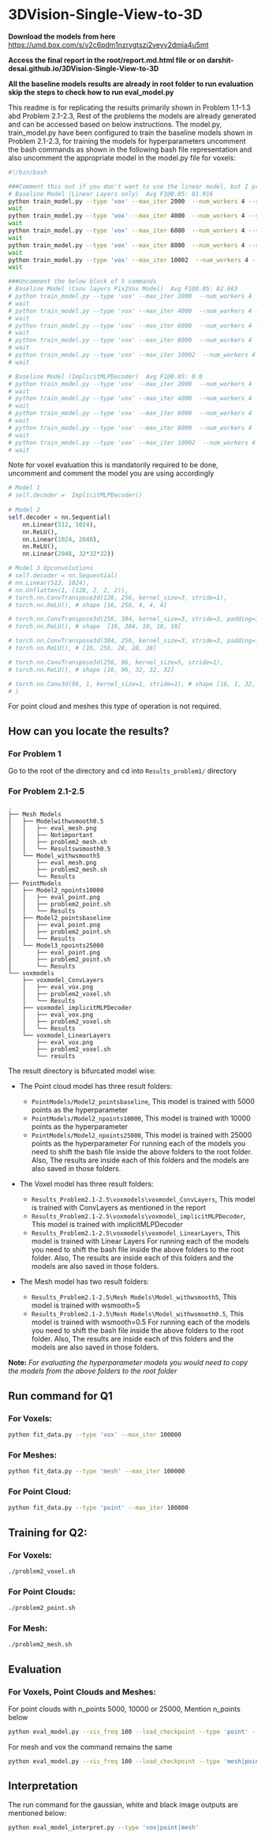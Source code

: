 # 3DVision-Single-View-to-3D

**Download the models from here**
https://umd.box.com/s/v2c6pdm1nzrvgtszi2veyy2dmja4u5mt

**Access the final report in the root/report.md.html file or on darshit-desai.github.io/3DVision-Single-View-to-3D**

**All the baseline models results are already in root folder to run evaluation skip the steps to check how to run eval_model.py**

This readme is for replicating the results primarily shown in Problem 1.1-1.3 abd Problem 2.1-2.3, Rest of the problems the models are already generated and can be accessed based on below instructions. The model.py, train_model.py have been configured to train the baseline models shown in Problem 2.1-2.3, for training the models for hyperparameters uncomment the bash commands as shown in the following bash file representation and also uncomment the appropriate model in the model.py file for voxels:

```BASH
#!/bin/bash

###Comment this out if you don't want to use the linear model, but I prefer this since this gives the best results
# Baseline Model (Linear Layers only)  Avg F1@0.05: 81.916
python train_model.py --type 'vox' --max_iter 2000  --num_workers 4 --save_freq 200 --batch_size 16 --lr 4e-4
wait
python train_model.py --type 'vox' --max_iter 4000  --num_workers 4 --save_freq 200 --batch_size 16 --lr 4e-5 --load_checkpoint
wait
python train_model.py --type 'vox' --max_iter 6000  --num_workers 4 --save_freq 200 --batch_size 16 --lr 1e-6 --load_checkpoint
wait
python train_model.py --type 'vox' --max_iter 8000  --num_workers 4 --save_freq 200 --batch_size 16 --lr 1e-6 --load_checkpoint
wait
python train_model.py --type 'vox' --max_iter 10002  --num_workers 4 --save_freq 200 --batch_size 30 --lr 5e-7 --load_checkpoint
wait

###Uncomment the below block of 5 commands
# Baseline Model (Conv layers Pix2Vox Model)  Avg F1@0.05: 82.663
# python train_model.py --type 'vox' --max_iter 2000  --num_workers 4 --save_freq 200 --batch_size 16 --lr 4e-4
# wait
# python train_model.py --type 'vox' --max_iter 4000  --num_workers 4 --save_freq 200 --batch_size 16 --lr 4e-5 --load_checkpoint
# wait
# python train_model.py --type 'vox' --max_iter 6000  --num_workers 4 --save_freq 200 --batch_size 16 --lr 1e-6 --load_checkpoint
# wait
# python train_model.py --type 'vox' --max_iter 8000  --num_workers 4 --save_freq 200 --batch_size 16 --lr 1e-6 --load_checkpoint
# wait
# python train_model.py --type 'vox' --max_iter 10002  --num_workers 4 --save_freq 200 --batch_size 30 --lr 5e-7 --load_checkpoint
# wait

# Baseline Model (ImplicitMLPDecoder)  Avg F1@0.05: 0.0 
# python train_model.py --type 'vox' --max_iter 2000  --num_workers 4 --save_freq 200 --batch_size 16 --lr 4e-4
# wait
# python train_model.py --type 'vox' --max_iter 4000  --num_workers 4 --save_freq 200 --batch_size 16 --lr 4e-5 --load_checkpoint
# wait
# python train_model.py --type 'vox' --max_iter 6000  --num_workers 4 --save_freq 200 --batch_size 16 --lr 1e-6 --load_checkpoint
# wait
# python train_model.py --type 'vox' --max_iter 8000  --num_workers 4 --save_freq 200 --batch_size 16 --lr 1e-6 --load_checkpoint
# wait
# python train_model.py --type 'vox' --max_iter 10002  --num_workers 4 --save_freq 200 --batch_size 24 --lr 5e-7 --load_checkpoint
# wait
```
Note for voxel evaluation this is mandatorily required to be done, uncomment and comment the model you are using accordingly
```python
# Model 1
# self.decoder =  ImplicitMLPDecoder()
  
# Model 2 
self.decoder = nn.Sequential(
    nn.Linear(512, 1024), 
    nn.ReLU(),
    nn.Linear(1024, 2048),
    nn.ReLU(), 
    nn.Linear(2048, 32*32*32)) 

# Model 3 Upconvolutions
# self.decoder = nn.Sequential(
# nn.Linear(512, 1024),
# nn.Unflatten(1, (128, 2, 2, 2)),
# torch.nn.ConvTranspose3d(128, 256, kernel_size=3, stride=1),
# torch.nn.ReLU(), # shape [16, 256, 4, 4, 4]

# torch.nn.ConvTranspose3d(256, 384, kernel_size=3, stride=3, padding=1),
# torch.nn.ReLU(), # shape  [16, 384, 10, 10, 10]

# torch.nn.ConvTranspose3d(384, 256, kernel_size=3, stride=3, padding=1),
# torch.nn.ReLU(), # [16, 256, 28, 28, 28]

# torch.nn.ConvTranspose3d(256, 96, kernel_size=5, stride=1),
# torch.nn.ReLU(), # shape [16, 96, 32, 32, 32]

# torch.nn.Conv3d(96, 1, kernel_size=1, stride=1), # shape [16, 1, 32, 32, 32]
# )      
```

For point cloud and meshes this type of operation is not required.

## How can you locate the results?

### For Problem 1
Go to the root of the directory and cd into `Results_problem1/` directory

### For Problem 2.1-2.5
```tree
.
├── Mesh Models
│   ├── Modelwithwsmooth0.5
│   │   ├── eval_mesh.png
│   │   ├── Notimportant
│   │   ├── problem2_mesh.sh
│   │   └── Resultswsmooth0.5
│   └── Model_withwsmooth5
│       ├── eval_mesh.png
│       ├── problem2_mesh.sh
│       └── Results
├── PointModels
│   ├── Model2_npoints10000
│   │   ├── eval_point.png
│   │   ├── problem2_point.sh
│   │   └── Results
│   ├── Model2_pointsbaseline
│   │   ├── eval_point.png
│   │   ├── problem2_point.sh
│   │   └── Results
│   └── Model3_npoints25000
│       ├── eval_point.png
│       ├── problem2_point.sh
│       └── Results
└── voxmodels
    ├── voxmodel_ConvLayers
    │   ├── eval_vox.png
    │   ├── problem2_voxel.sh
    │   └── Results
    ├── voxmodel_implicitMLPDecoder
    │   ├── eval_vox.png
    │   ├── problem2_voxel.sh
    │   └── Results
    └── voxmodel_LinearLayers
        ├── eval_vox.png
        ├── problem2_voxel.sh
        └── results
```

The result directory is bifurcated model wise:
* The Point cloud model has three result folders:
    * `PointModels/Model2_pointsbaseline`, This model is trained with 5000 points as the hyperparameter
    * `PointModels/Model2_npoints10000`, This model is trained with 10000 points as the hyperparameter
    * `PointModels/Model2_npoints25000`, This model is trained with 25000 points as the hyperparameter
For running each of the models you need to shift the bash file inside the above folders to the root folder.
Also, The results are inside each of this folders and the models are also saved in those folders.

* The Voxel model has three result folders:
    * `Results_Problem2.1-2.5\voxmodels\voxmodel_ConvLayers`, This model is trained with ConvLayers as mentioned in the report
    * `Results_Problem2.1-2.5\voxmodels\voxmodel_implicitMLPDecoder`, This model is trained with implicitMLPDecoder
    * `Results_Problem2.1-2.5\voxmodels\voxmodel_LinearLayers`, This model is trained with Linear Layers
For running each of the models you need to shift the bash file inside the above folders to the root folder.
Also, The results are inside each of this folders and the models are also saved in those folders.

* The Mesh model has two result folders:
    * `Results_Problem2.1-2.5\Mesh Models\Model_withwsmooth5`, This model is trained with wsmooth=5
    * `Results_Problem2.1-2.5\Mesh Models\Model_withwsmooth0.5`, This model is trained with wsmooth=0.5
For running each of the models you need to shift the bash file inside the above folders to the root folder.
Also, The results are inside each of this folders and the models are also saved in those folders.

**Note:** *For evaluating the hyperparameter models you would need to copy the models from the above folders to the root folder*

## Run command for Q1

### For Voxels:

```BASH
python fit_data.py --type 'vox' --max_iter 100000
```
### For Meshes:

```BASH
python fit_data.py --type 'mesh' --max_iter 100000
```
### For Point Cloud:

```BASH
python fit_data.py --type 'point' --max_iter 100000
```



## Training for Q2:

### For Voxels:

```BASH
./problem2_voxel.sh
```

### For Point Clouds:

```BASH
./problem2_point.sh
```

### For Mesh:

```BASH
./problem2_mesh.sh
```

## Evaluation

### For Voxels, Point Clouds and Meshes:

For point clouds with n_points 5000, 10000 or 25000, Mention n_points below
```BASH
python eval_model.py --vis_freq 100 --load_checkpoint --type 'point' --n_points $n_points
```

For mesh and vox the command remains the same
```BASH
python eval_model.py --vis_freq 100 --load_checkpoint --type 'mesh|point'
```

## Interpretation
The run command for the gaussian, white and black image outputs are mentioned below:
```BASH
python eval_model_interpret.py --type 'vox|point|mesh'
```
